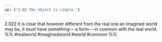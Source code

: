 ```yaml
---
up: ['2.02 The object is simple.']
---
```

2.022 It is clear that however different from the real one an imagined world may be, it must have something---a form---in common with the real world.
%%
 #realworld #imaginedworld #world #common %%